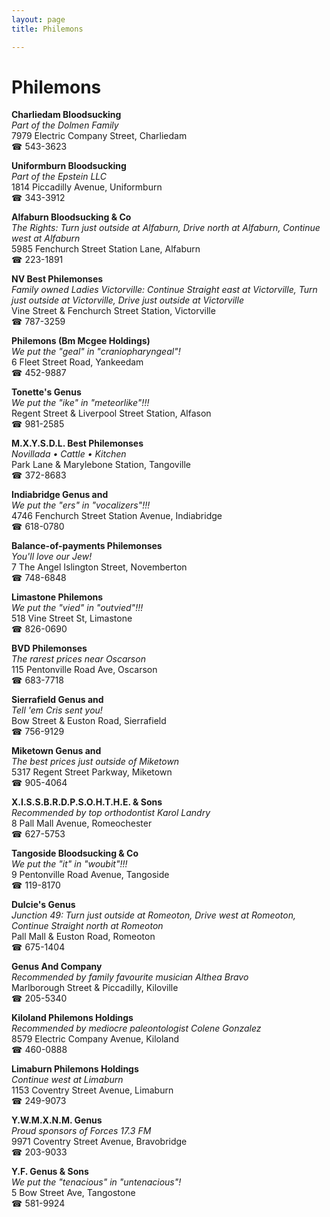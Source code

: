 ```yaml
---
layout: page 
title: Philemons

---
```



# Philemons


 **Charliedam Bloodsucking**  
_Part of the Dolmen Family_  
7979 Electric Company Street, Charliedam  
☎ 543-3623

**Uniformburn Bloodsucking**  
_Part of the Epstein LLC_  
1814 Piccadilly Avenue, Uniformburn  
☎ 343-3912

**Alfaburn Bloodsucking & Co**  
_The Rights: Turn just outside at Alfaburn, Drive north at Alfaburn, Continue west at Alfaburn_  
5985 Fenchurch Street Station Lane, Alfaburn  
☎ 223-1891

**NV Best Philemonses**  
_Family owned Ladies 
Victorville: Continue Straight east at Victorville, Turn just outside at Victorville, Drive just outside at Victorville_  
Vine Street & Fenchurch Street Station, Victorville  
☎ 787-3259

**Philemons (Bm Mcgee Holdings)**  
_We put the "geal" in "craniopharyngeal"!_  
6 Fleet Street Road, Yankeedam  
☎ 452-9887

**Tonette's Genus**  
_We put the "ike" in "meteorlike"!!!_  
Regent Street & Liverpool Street Station, Alfason  
☎ 981-2585

**M.X.Y.S.D.L. Best Philemonses**  
_Novillada • Cattle • Kitchen_  
Park Lane & Marylebone Station, Tangoville  
☎ 372-8683

**Indiabridge Genus and**  
_We put the "ers" in "vocalizers"!!!_  
4746 Fenchurch Street Station Avenue, Indiabridge  
☎ 618-0780

**Balance-of-payments Philemonses**  
_You'll love our Jew!_  
7 The Angel Islington Street, Novemberton  
☎ 748-6848

**Limastone Philemons**  
_We put the "vied" in "outvied"!!!_  
518 Vine Street St, Limastone  
☎ 826-0690

**BVD Philemonses**  
_The rarest prices near Oscarson_  
115 Pentonville Road Ave, Oscarson  
☎ 683-7718

**Sierrafield Genus and**  
_Tell 'em Cris sent you!_  
Bow Street & Euston Road, Sierrafield  
☎ 756-9129

**Miketown Genus and**  
_The best prices just outside of Miketown_  
5317 Regent Street Parkway, Miketown  
☎ 905-4064

**X.I.S.S.B.R.D.P.S.O.H.T.H.E. & Sons**  
_Recommended by top orthodontist Karol Landry_  
8 Pall Mall Avenue, Romeochester  
☎ 627-5753

**Tangoside Bloodsucking & Co**  
_We put the "it" in "woubit"!!!_  
9 Pentonville Road Avenue, Tangoside  
☎ 119-8170

**Dulcie's Genus**  
_Junction 49: Turn just outside at Romeoton, Drive west at Romeoton, Continue Straight north at Romeoton_  
Pall Mall & Euston Road, Romeoton  
☎ 675-1404

**Genus And Company**  
_Recommended by family favourite musician Althea Bravo_  
Marlborough Street & Piccadilly, Kiloville  
☎ 205-5340

**Kiloland Philemons Holdings**  
_Recommended by mediocre paleontologist Colene Gonzalez_  
8579 Electric Company Avenue, Kiloland  
☎ 460-0888

**Limaburn Philemons Holdings**  
_Continue west at Limaburn_  
1153 Coventry Street Avenue, Limaburn  
☎ 249-9073

**Y.W.M.X.N.M. Genus**  
_Proud sponsors of Forces 17.3 FM_  
9971 Coventry Street Avenue, Bravobridge  
☎ 203-9033

**Y.F. Genus & Sons**  
_We put the "tenacious" in "untenacious"!_  
5 Bow Street Ave, Tangostone  
☎ 581-9924

